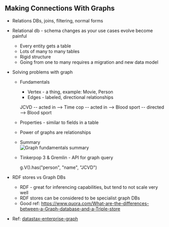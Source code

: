 ## Making Connections With Graphs

* Relations DBs, joins, filtering, normal forms
* Relational db - schema changes as your use cases evolve become painful
    * Every entity gets a table
    * Lots of many to many tables
    * Rigid structure
    * Going from one to many requires a migration and new data model
* Solving problems with graph
    * Fundamentals
        * Vertex - a thing, example: Movie, Person
        * Edges - labeled, directional relationships
        
        JCVD -- acted in --> Time cop
             -- acted in --> Blood sport
             -- directed --> Blood sport

    * Properties - similar to fields in a table             
    * Power of graphs are relationships
    * Summary    
    ![Graph fundamentals summary](/img/content/datastax-summit-dse-summary.png)
        
    * Tinkerpop 3 & Gremlin - API for graph query
    
        g.V().has("person", "name", "JCVD")
              
* RDF stores vs Graph DBs
    * RDF - great for inferencing capabilities, but tend to not scale very well
    * RDF stores can be considered to be specialist graph DBs  
    * Good ref: https://www.quora.com/What-are-the-differences-between-a-Graph-database-and-a-Triple-store
              
* Ref: [datastax-enterprise-graph](http://www.datastax.com/products/datastax-enterprise-graph)              
    
    